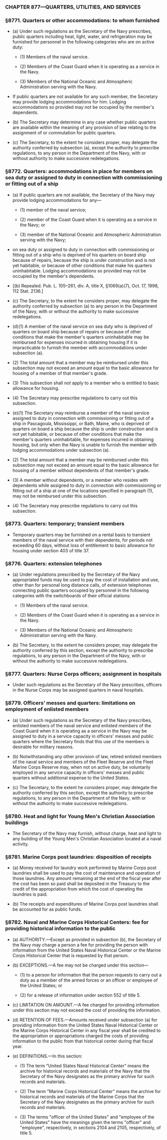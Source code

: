 ### **CHAPTER 877—QUARTERS, UTILITIES, AND SERVICES**

### §8771. Quarters or other accommodations: to whom furnished
* (a) Under such regulations as the Secretary of the Navy prescribes, public quarters including heat, light, water, and refrigeration may be furnished for personnel in the following categories who are on active duty:

  * (1) Members of the naval service.

  * (2) Members of the Coast Guard when it is operating as a service in the Navy.

  * (3) Members of the National Oceanic and Atmospheric Administration serving with the Navy.


* If public quarters are not available for any such member, the Secretary may provide lodging accommodations for him. Lodging accommodations so provided may not be occupied by the member's dependents.

* (b) The Secretary may determine in any case whether public quarters are available within the meaning of any provision of law relating to the assignment of or commutation for public quarters.

* (c) The Secretary, to the extent he considers proper, may delegate the authority conferred by subsection (a), except the authority to prescribe regulations, to any person in the Department of the Navy, with or without authority to make successive redelegations.

### §8772. Quarters: accommodations in place for members on sea duty or assigned to duty in connection with commissioning or fitting out of a ship
* (a) If public quarters are not available, the Secretary of the Navy may provide lodging accommodations for any—

  * (1) member of the naval service;

  * (2) member of the Coast Guard when it is operating as a service in the Navy; or

  * (3) member of the National Oceanic and Atmospheric Administration serving with the Navy;


* on sea duty or assigned to duty in connection with commissioning or fitting out of a ship who is deprived of his quarters on board ship because of repairs, because the ship is under construction and is not yet habitable, or because of other conditions that make his quarters uninhabitable. Lodging accommodations so provided may not be occupied by the member's dependents.

* [(b) Repealed. Pub. L. 105–261, div. A, title X, §1069(a)(7), Oct. 17, 1998, 112 Stat. 2136.]

* (c) The Secretary, to the extent he considers proper, may delegate the authority conferred by subsection (a) to any person in the Department of the Navy, with or without the authority to make successive redelegations.

* (d)(1) A member of the naval service on sea duty who is deprived of quarters on board ship because of repairs or because of other conditions that make the member's quarters uninhabitable may be reimbursed for expenses incurred in obtaining housing if it is impracticable to furnish the member with accommodations under subsection (a).

* (2) The total amount that a member may be reimbursed under this subsection may not exceed an amount equal to the basic allowance for housing of a member of that member's grade.

* (3) This subsection shall not apply to a member who is entitled to basic allowance for housing.

* (4) The Secretary may prescribe regulations to carry out this subsection.

* (e)(1) The Secretary may reimburse a member of the naval service assigned to duty in connection with commissioning or fitting out of a ship in Pascagoula, Mississippi, or Bath, Maine, who is deprived of quarters on board a ship because the ship is under construction and is not yet habitable, or because of other conditions that make the member's quarters uninhabitable, for expenses incurred in obtaining housing, but only when the Navy is unable to furnish the member with lodging accommodations under subsection (a).

* (2) The total amount that a member may be reimbursed under this subsection may not exceed an amount equal to the basic allowance for housing of a member without dependents of that member's grade.

* (3) A member without dependents, or a member who resides with dependents while assigned to duty in connection with commissioning or fitting out of a ship at one of the locations specified in paragraph (1), may not be reimbursed under this subsection.

* (4) The Secretary may prescribe regulations to carry out this subsection.

### §8773. Quarters: temporary; transient members
* Temporary quarters may be furnished on a rental basis to transient members of the naval service with their dependents, for periods not exceeding 60 days, without loss of entitlement to basic allowance for housing under section 403 of title 37.

### §8776. Quarters: extension telephones
* (a) Under regulations prescribed by the Secretary of the Navy appropriated funds may be used to pay the cost of installation and use, other than for personal long distance calls, of extension telephones connecting public quarters occupied by personnel in the following categories with the switchboards of their official stations:

  * (1) Members of the naval service.

  * (2) Members of the Coast Guard when it is operating as a service in the Navy.

  * (3) Members of the National Oceanic and Atmospheric Administration serving with the Navy.


* (b) The Secretary, to the extent he considers proper, may delegate the authority conferred by this section, except the authority to prescribe regulations, to any person in the Department of the Navy, with or without the authority to make successive redelegations.

### §8777. Quarters: Nurse Corps officers; assignment in hospitals
* Under such regulations as the Secretary of the Navy prescribes, officers in the Nurse Corps may be assigned quarters in naval hospitals.

### §8779. Officers' messes and quarters: limitations on employment of enlisted members
* (a) Under such regulations as the Secretary of the Navy prescribes, enlisted members of the naval service and enlisted members of the Coast Guard when it is operating as a service in the Navy may be assigned to duty in a service capacity in officers' messes and public quarters where the Secretary finds that this use of the members is desirable for military reasons.

* (b) Notwithstanding any other provision of law, retired enlisted members of the naval service and members of the Fleet Reserve and the Fleet Marine Corps Reserve may, when not on active duty, be voluntarily employed in any service capacity in officers' messes and public quarters without additional expense to the United States.

* (c) The Secretary, to the extent he considers proper, may delegate the authority conferred by this section, except the authority to prescribe regulations, to any person in the Department of the Navy, with or without the authority to make successive redelegations.

### §8780. Heat and light for Young Men's Christian Association buildings
* The Secretary of the Navy may furnish, without charge, heat and light to any building of the Young Men's Christian Association located at a naval activity.

### §8781. Marine Corps post laundries: disposition of receipts
* (a) Money received for laundry work performed by Marine Corps post laundries shall be used to pay the cost of maintenance and operation of those laundries. Any amount remaining at the end of the fiscal year after the cost has been so paid shall be deposited in the Treasury to the credit of the appropriation from which the cost of operating the laundries is paid.

* (b) The receipts and expenditures of Marine Corps post laundries shall be accounted for as public funds.

### §8782. Naval and Marine Corps Historical Centers: fee for providing historical information to the public
* (a) AUTHORITY.—Except as provided in subsection (b), the Secretary of the Navy may charge a person a fee for providing the person with information from the United States Naval Historical Center or the Marine Corps Historical Center that is requested by that person.

* (b) EXCEPTIONS.—A fee may not be charged under this section—

  * (1) to a person for information that the person requests to carry out a duty as a member of the armed forces or an officer or employee of the United States; or

  * (2) for a release of information under section 552 of title 5.


* (c) LIMITATION ON AMOUNT.—A fee charged for providing information under this section may not exceed the cost of providing the information.

* (d) RETENTION OF FEES.—Amounts received under subsection (a) for providing information from the United States Naval Historical Center or the Marine Corps Historical Center in any fiscal year shall be credited to the appropriation or appropriations charged the costs of providing information to the public from that historical center during that fiscal year.

* (e) DEFINITIONS.—In this section:

  * (1) The term "United States Naval Historical Center" means the archive for historical records and materials of the Navy that the Secretary of the Navy designates as the primary archive for such records and materials.

  * (2) The term "Marine Corps Historical Center" means the archive for historical records and materials of the Marine Corps that the Secretary of the Navy designates as the primary archive for such records and materials.

  * (3) The terms "officer of the United States" and "employee of the United States" have the meanings given the terms "officer" and "employee", respectively, in sections 2104 and 2105, respectively, of title 5.